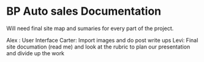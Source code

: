 # BP Auto sales Documentation

Will need final site map and sumaries for every part of the project.

Alex : User Interface
Carter: Import images and do post write ups
Levi: Final site documation (read me) and look at the rubric to plan our presentation and divide up the work
